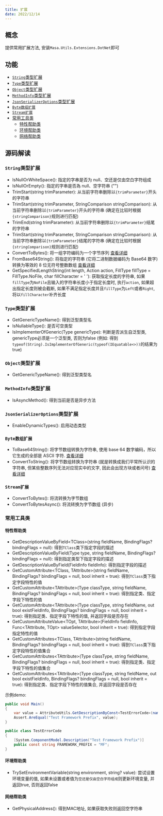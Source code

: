 ```yaml
---
title: 扩展
date: 2022/12/14
---
```


## 概念

提供常用扩展方法, 安装`Masa.Utils.Extensions.DotNet`即可

## 功能

* [`String`类型扩展](#string)
* [`Type`类型扩展](#type)
* [`Object`类型扩展](#object)
* [`MethodInfo`类型扩展](#methodinfo)
* [`JsonSerializerOptions`类型扩展](#json)
* [`Byte数组扩展`](#byte)
* [`Stream扩展`](#stream)
* [常用工具类](#tools)
    * [特性帮助类](#attribute)
    * [环境帮助类](#environment)
    * [网络帮助类](#network)

## 源码解读

### <a id="string">`String`类型扩展</a>

* IsNullOrWhiteSpace(): 指定的字串是否为 null、空还是仅由空白字符组成
* IsNullOrEmpty(): 指定的字串是否為 null、空字符串 ("")
* TrimStart(string trimParameter): 从当前字符串删除以`{trimParameter}`开头的字符串
* TrimStart(string trimParameter, StringComparison stringComparison): 从当前字符串删除以`{trimParameter}`开头的字符串 (确定在比较时根据`{stringComparison}`规则进行匹配)
* TrimEnd(string trimParameter): 从当前字符串删除以`{trimParameter}`结尾的字符串
* TrimStart(string trimParameter, StringComparison stringComparison): 从当前字符串删除以`{trimParameter}`结尾的字符串 (确定在比较时根据`{stringComparison}`规则进行匹配)
* ConvertToBytes(): 将一组字符编码为一个字节序列 [查看详细](https://learn.microsoft.com/zh-cn/dotnet/api/system.text.encoding.getbytes)
* FromBase64String(): 将指定的字符串 (它将二进制数据编码为 Base64 数字) 转换为等效的 8 位无符号整数数组 [查看详细](https://learn.microsoft.com/zh-cn/dotnet/api/system.convert.frombase64string)
* GetSpecifiedLengthString(int length, Action action, FillType fillType = FillType.NoFile, char fillCharacter = ' '): 获取指定长度的字符串, 如果`fillType`为`NoFile`且输入的字符串长度小于指定长度时, 执行`action`, 如果超出指定长度则被会截断, 如果不满足指定长度并且`fillType`为`Left`或者`Right`, 将以`fillCharacter`补齐长度

### <a id="type">`Type`类型扩展</a>

* GetGenericTypeName(): 得到泛型类型名
* IsNullableType(): 是否可空类型
* IsImplementerOfGeneric(Type genericType): 判断是否派生自泛型类, genericType必须是一个泛型类, 否则为false (例如: 得到`typeof(String).IsImplementerOfGeneric(typeof(IEquatable<>))`的结果为true)

### <a id="object">`Object`类型扩展</a>

* GetGenericTypeName(): 得到泛型类型名

### <a id="methodinfo">`MethodInfo`类型扩展</a>

* IsAsyncMethod(): 得到当前是否是异步方法

### <a id="json">`JsonSerializerOptions`类型扩展</a>

* EnableDynamicTypes(): 启用动态类型

### <a id="byte">`Byte数组扩展`</a>

* ToBase64String(): 将字节数组转换为字符串, 使用 base 64 数字编码，所以它生成的全部是 ASCII 字符. [查看详细](https://learn.microsoft.com/zh-cn/dotnet/api/system.convert.tobase64string)
* ConvertToString(): 将字节数组转换为字符串 (就是转换成我们平常所认识的字符串, 但某些整数序列无法对应现实中的文字, 因此会出现方块或者问号) [查看详细](https://learn.microsoft.com/zh-cn/dotnet/api/system.text.encoding.getstring)

### <a id="stream">`Stream扩展`</a>

* ConvertToBytes(): 将流转换为字节数组
* ConvertToBytesAsync(): 将流转换为字节数组 (异步)

### <a id="tools">常用工具类</a>

#### <a id="attribute">特性帮助类</a>

* GetDescriptionValueByField\<TClass\>(string fieldName, BindingFlags? bindingFlags = null): 得到`TClass`类下指定字段的描述
* GetDescriptionValueByField(Type type, string fieldName, BindingFlags? bindingFlags = null): 得到指定类型下指定字段的描述
* GetDescriptionValueByField(FieldInfo fieldInfo): 得到指定字段的描述
* GetCustomAttribute\<TClass, TAttribute\>(string fieldName, BindingFlags? bindingFlags = null, bool inherit = true): 得到`TClass`类下指定字段特性的值
* GetCustomAttribute\<TAttribute\>(Type classType, string fieldName, BindingFlags? bindingFlags = null, bool inherit = true): 得到指定类、指定字段下特性的值
* GetCustomAttribute\<TAttribute\>(Type classType, string fieldName, out bool existFieldInfo, BindingFlags? bindingFlags = null, bool inherit = true): 得到指定类、指定字段下特性的值, 并返回字段是否存在
* GetCustomAttributeValue\<TOpt, TAttribute\>(FieldInfo fieldInfo, Func\<TAttribute, TOpt\> valueSelector, bool inherit = true): 得到指定字段指定特性的值
* GetCustomAttributes\<TClass, TAttribute\>(string fieldName, BindingFlags? bindingFlags = null, bool inherit = true): 得到`TClass`类下指定字段特性的值集合
* GetCustomAttributes\<TAttribute\>(Type classType, string fieldName, BindingFlags? bindingFlags = null, bool inherit = true): 得到指定类、指定字段下特性的值集合
* GetCustomAttributes\<TAttribute\>(Type classType, string fieldName,  out bool existFieldInfo, BindingFlags? bindingFlags = null, bool inherit = true): 得到指定类、指定字段下特性的值集合, 并返回字段是否存在

示例demo:

``` C#
public void Main()
{
    var value = AttributeUtils.GetDescriptionByConst<TestErrorCode>(nameof(ErrorCode.FRAMEWORK_PREFIX));
    Assert.AreEqual("Test Framework Prefix", value);
}

public class TestErrorCode
{
    [System.ComponentModel.Description("Test Framework Prefix")]
    public const string FRAMEWORK_PREFIX = "MF";
}
```

#### <a id="environment">环境帮助类</a>

* TrySetEnvironmentVariable(string environment, string? value): 尝试设置环境变量的值, 如果未设置或者值为`空还是仅由空白字符组成`则更新环境变量, 并返回true, 否则返回false

#### <a id="network">网络帮助类</a>

* GetPhysicalAddress(): 得到MAC地址, 如果获取失败则返回空字符串